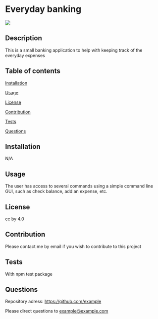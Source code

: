 
  # Everyday banking

  ![](https://img.shields.io/badge/license-cc%20by%204.0-green)
  
  ## Description
  This is a small banking application to help with keeping track of the everyday expenses
  ## Table of contents
  [Installation](#installation)
  
  [Usage](#usage)
  
  [License](#license)
  
  [Contribution](#contribution)
  
  [Tests](#tests)
  
  [Questions](#questions)
  
  ## Installation
  N/A
  ## Usage
  The user has access to several commands using a simple command line GUI, such as check balance, add an expense, etc.
  ## License
  cc by 4.0
  ## Contribution
  Please contact me by email if you wish to contribute to this project
  ## Tests
  With npm test package
  ## Questions
  Repository adress: https://github.com/example
  
  Please direct questions to example@example.com
